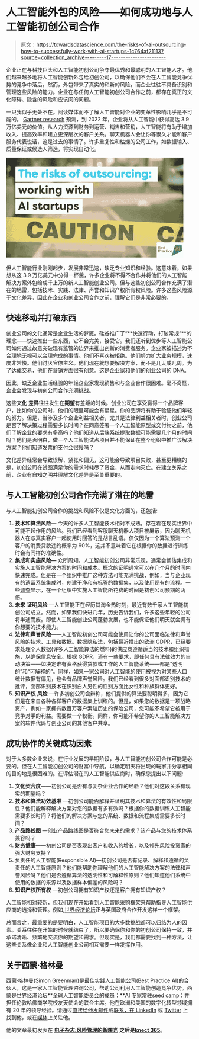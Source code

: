 # 人工智能外包的风险——如何成功地与人工智能初创公司合作

> 原文：<https://towardsdatascience.com/the-risks-of-ai-outsourcing-how-to-successfully-work-with-ai-startups-1c764af21113?source=collection_archive---------17----------------------->

企业正在与科技巨头和人工智能初创公司争夺最优秀和最聪明的人工智能人才。他们越来越多地将人工智能创新外包给初创公司，以确保他们不会在人工智能竞争优势的竞争中落后。然而，外包带来了真实的和新的风险，而企业往往不具备识别和管理这些风险的能力。企业在与任何人工智能初创公司合作之前，都存在真正的文化障碍、隐含的风险和应该问的问题。

一只我似乎无处不在。阅读媒体而不了解人工智能对企业的变革性影响几乎是不可能的。 [Gartner research](https://www.forbes.com/sites/alexknapp/2018/04/25/gartner-estimates-ai-business-value-to-reach-nearly-4-trillion-by-2022/#2e4f1c5533f9) 预测，到 2022 年，企业将从人工智能中获得高达 3.9 万亿美元的价值。从人力资源到财务到运营、销售和营销，人工智能将有助于增加收入、提高效率和建立更深层次的客户关系。聊天机器人会让你等很久才能和客户服务代表说话，这是过去的事情了。许多重复性和枯燥的公司工作，如数据输入、质量保证或候选人筛选，将实现自动化。

![](img/9a4ab47f961f9ef0acf765c58bb75820.png)

但人工智能行业刚刚起步，发展非常迅速，缺乏专业知识和经验。这意味着，如果想从这 3.9 万亿美元中分得一杯羹，许多企业将不得不合作并将他们的人工智能解决方案外包给成千上万的新人工智能创业公司。但与这些初创公司合作充满了潜在的地雷，包括技术、实践、法律、声誉和知识产权所有权风险。许多这些风险源于文化差异，因此在企业和创业公司合作之前，理解它们是非常必要的。

## 快速移动并打破东西

创业公司的文化通常是企业生活的梦魇。硅谷推广了“**快速行动，打破常规”**的理念——快速推出一些东西，它不会完美，接受它。我们还听到优步等人工智能公司如何通过故意突破现有监管的边界来推出创新的消费者服务。企业家被描述为不合理地无视可以合理完成的事情。他们不喜欢被拒绝。他们努力扩大业务规模，速度非常快。他们讨厌官僚主义。他们现在就想要解决方案，而不是几天或几周。为了达成交易，他们在营销方面很有创意。这是企业家和他们的创业公司的 DNA。

因此，缺乏企业生活经验的年轻企业家发现销售和与企业合作很困难。毫不奇怪，企业会发现与初创公司合作充满挑战。

这些**文化** **差异**往往发生在**期望**有差距的时候。创业公司在享受赢得一个品牌客户，比如你的公司时，他们的眼里可能会有星星。你的品牌将有助于验证他们年轻的努力。但是，当涉及多个企业利益相关者，尤其是法律利益相关者时，创业公司是否了解决策过程需要多长时间？在同意签署一个人工智能原型或交付物之前，他们了解企业的要求有多高吗？他们知道从后端系统提取数据可能需要几个月的时间吗？他们是否明白，做一个人工智能试点项目并不能保证在整个组织中推广该解决方案？他们知道发票的支付会很慢吗？

文化差异经常会导致误解、紧张和偏见，这可能会导致项目失败，甚至更糟糕的是，初创公司在试图满足你的需求时耗尽了资金，从而走向灭亡。在建立关系之前，企业有自知之明并理解文化差异是至关重要的。

## 与人工智能初创公司合作充满了潜在的地雷

与人工智能初创公司合作的挑战和风险不仅是文化方面的，还包括:

1.  **技术和算法风险—** 今天的许多人工智能技术相对不成熟，存在着在现实世界中可能不起作用的风险。我们已经看到客服聊天机器人项目被屏蔽，因为聊天机器人在与真实客户一起使用时回答的是胡言乱语。仅仅因为一个算法预测一个客户的消费贷款违约概率为 90%，这并不意味着它在根据你的数据进行训练时会有同样的准确性。
2.  **集成和实施风险—** 众所周知，人工智能初创公司非常乐观，通常会低估集成和实施人工智能解决方案的时间和成本。概念的证明通常可以在几个月的时间内快速完成。但是在一个组织中推广这种方法可能充满挑战，例如，当与企业现有的遗留系统集成时，创建干净和有标签的数据集，以及使用现有的流程。一些[调查](https://www.informationweek.com/big-data/ai-machine-learning/ai-automation-job-trend-to-reverse-in-2020/d/d-id/1334444)显示，在一个组织中实施人工智能所花费的时间是初创公司预期的两倍。
3.  **未来** **证明风险** —人工智能正在经历其淘金热时刻，最近有数千家人工智能初创公司成立。然而，如果我们快进几年，历史告诉我们，许多这些年轻的公司将半途而废。即使人工智能创业公司蓬勃发展，也不能保证他们明天就会拥有你想要的技术能力。
4.  **法律和声誉风险**——人工智能初创公司可能会使用让你的公司面临法律和声誉风险的技术、工具和数据。数据隐私法，包括最近推出的欧洲 GDPR，已经要求处理个人数据(许多人工智能算法的燃料)的供应商遵循适当的技术和组织措施，以确保信息安全。根据 GDPR，还有一些要求，即任何具有法律效力的自动决策——如决定谁有资格获得贷款或工作的人工智能系统——都是“透明的”和“可解释的”。同样，如果一家公司对人工智能的使用被视为对某些人口统计数据有偏见，也会有品牌声誉风险。我们已经看到很多对面部识别技术的批评，面部识别技术在识别白人男性的性别方面比女性和种族群体更好。
5.  **知识产权** **风险** —许多初创公司会辩称，他们提供的算法要聪明得多，因为它们是在来自各种各样客户的数据集上训练的。但是，如果您的数据是一项战略资产，例如一家拥有数百万客户索赔历史的保险公司，您可能不希望它被用于竞争对手的利益。需要做一个权衡。同样，你可能不希望你的人工智能解决方案的软件代码与创业公司的其他客户共享。

## 成功协作的关键成功因素

对于大多数企业来说，在行业发展的早期阶段，与人工智能初创公司合作可能是必要的。但在人工智能初创公司的财富中导航，以确定明天将出现的玩家并分享相同的目的地是很困难的。在评估潜在的人工智能供应商时，确保您提出以下问题:

1.  **文化契合度**——初创公司是否有与复杂企业合作的经验？他们对这段关系有现实的期望吗？
2.  **技术和算法功效基准** —初创公司能否解释并证明其技术和算法的有效性和局限性？他们能解释解决方案对您的数据有多有效吗？根据你的数据训练人工智能需要多长时间？将他们的解决方案与您的系统、数据和流程集成需要多长时间？
3.  **产品路线图** —创业产品路线图是否符合您未来的需求？该产品与您的技术体系兼容吗？
4.  **财务健康**——初创公司是否表现出客户和收入的增长，以及领先风险投资家的强大财务支持？
5.  负责任的人工智能(Responsible AI)—初创公司是否有记录、解释和遵循的负责任的人工智能原则？他们能帮助你理解他们的人工智能解决方案的法律和声誉风险吗？他们是否遵循算法的透明性和可解释性原则？他们知道他们系统中使用的数据的来源以及数据样本偏差的风险吗？
6.  **知识产权所有权** —初创公司拥有知识产权还是客户拥有知识产权？

人工智能相对较新，但我们现在开始看到人工智能采购框架来帮助指导人工智能供应商的选择和管理。例如,[世界经济论坛](https://www.weforum.org/press/2018/09/united-kingdom-partners-with-world-economic-forum-to-develop-first-artificial-intelligence-procurement-policy/)正与英国政府合作开发这样一个框架。

总而言之，最重要的是要明白，人工智能项目的大多数挑战都可以归结为人的因素。关系往往在开始的时候就结束了，所以要确保你和你的初创公司保持一致，并承诺清晰、频繁地交流你的期望和需求。但现实是，我们都需要找到一种方法，让这些关系像企业和人工智能创业公司相互需要一样发挥作用。

## 关于西蒙·格林曼

西蒙·格林曼(Simon Greenman)是最佳实践人工智能公司(Best Practice AI)的合伙人，这是一家人工智能管理咨询公司，帮助公司利用人工智能创造竞争优势。西蒙是世界经济论坛**全球人工智能委员会的成员；**AI 专家常驻[seed camp](https://medium.com/u/ce257490d611)；并担任伦敦哈佛商学院校友天使会的联合主席。他在欧洲和美国的数字化转型领域拥有 20 年的领导经验。请通过[直接给他发邮件](mailto:simon@bestpractice.ai)或[联系，在 LinkedIn](https://www.linkedin.com/in/simongreenman/) 或 [Twitter](https://twitter.com/sgreenman/) 上找到他，或在[媒体](https://medium.com/u/828eed16d402)上关注他。

他的文章最初发表在 [**电子杂志:风险管理的新曙光**](https://knect365.com/riskminds/article/8326b4b7-e46b-41c6-9da3-53ddb8faf278/emagazine-a-new-dawn-for-risk-management/gate) **之后是**[**knect 365**](https://knect365.com/riskminds/article/ab80aed5-5ec8-474e-84aa-9822d05f0a74/the-risks-of-outsourcing-working-with-ai-startups)**。**